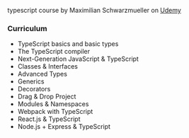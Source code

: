 typescript course by Maximilian Schwarzmueller on [Udemy](https://www.udemy.com/course/understanding-typescript/)

### Curriculum

- TypeScript basics and basic types
- The TypeScript compiler
- Next-Generation JavaScript & TypeScript
- Classes & Interfaces
- Advanced Types
- Generics
- Decorators
- Drag & Drop Project
- Modules & Namespaces
- Webpack with TypeScript
- React.js & TypeScript
- Node.js + Express & TypeScript
